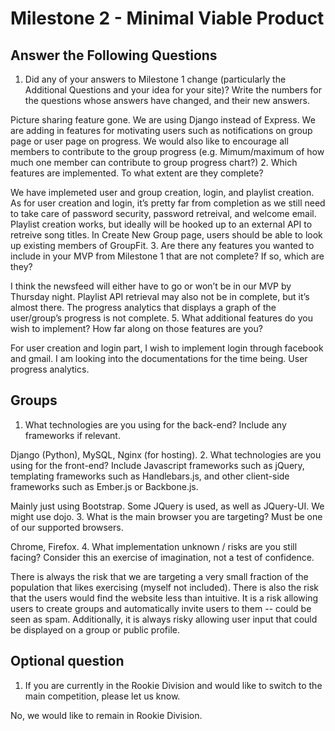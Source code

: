 Milestone 2 - Minimal Viable Product
=========
Answer the Following Questions
----------
1. Did any of your answers to Milestone 1 change (particularly the Additional Questions and your idea for your site)? Write the numbers for the questions whose answers have changed, and their new answers.
    
Picture sharing feature gone. We are using Django instead of Express. We are adding in features for motivating users such as notifications on group page or user page on progress. We would also like to encourage all members to contribute to the group progress (e.g. Mimum/maximum of how much one member can contribute to group progress chart?)
2. Which features are implemented. To what extent are they complete?
    
We have implemeted user and group creation, login, and playlist creation. As for user creation and login, it’s pretty far from completion as we still need to take care of password security, password retreival, and welcome email. Playlist creation works, but ideally will be hooked up to an external API to retreive song titles. In Create New Group page, users should be able to look up existing members of GroupFit. 
3. Are there any features you wanted to include in your MVP from Milestone 1 that are not complete? If so, which are they?
    
I think the newsfeed will either have to go or won’t be in our MVP by Thursday night. Playlist API retrieval may also not be in complete, but it’s almost there.
The progress analytics that displays a graph of the user/group’s progress is not complete. 
5. What additional features do you wish to implement? How far along on those features are you?
    
For user creation and login part, I wish to implement login through facebook and gmail. I am looking into the documentations for the time being. User progress analytics.

Groups
----------
1. What technologies are you using for the back-end? Include any frameworks if relevant.
    
Django (Python), MySQL, Nginx (for hosting).
2. What technologies are you using for the front-end? Include Javascript frameworks such as jQuery, templating frameworks such as Handlebars.js, and other client-side frameworks such as Ember.js or Backbone.js.
    
Mainly just using Bootstrap. Some JQuery is used, as well as JQuery-UI. We might use dojo.
3. What is the main browser you are targeting? Must be one of our supported browsers.
    
Chrome, Firefox.
4. What implementation unknown / risks are you still facing? Consider this an exercise of imagination, not a test of confidence.
    
There is always the risk that we are targeting a very small fraction of the population that likes exercising (myself not included). 
There is also the risk that the users would find the website less than intuitive. It is a risk allowing users to create groups and automatically invite users to them -- could be seen as spam. Additionally, it is always risky allowing user input that could be displayed on a group or public profile.

Optional question
----------
1. If you are currently in the Rookie Division and would like to switch to the main competition, please let us know.
    
No, we would like to remain in Rookie Division.
